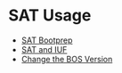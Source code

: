 # SAT Usage

- [SAT Bootprep](sat_bootprep.md)
- [SAT and IUF](sat_and_iuf.md)
- [Change the BOS Version](change_bos_version.md)
